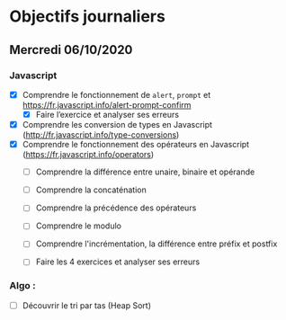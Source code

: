 # Objectifs journaliers

## Mercredi 06/10/2020

### Javascript

* [x] Comprendre le fonctionnement de `alert`, `prompt` et https://fr.javascript.info/alert-prompt-confirm
  * [x] Faire l’exercice et analyser ses erreurs
* [x] Comprendre les conversion de types en Javascript (http://fr.javascript.info/type-conversions)
* [x] Comprendre le fonctionnement des opérateurs en Javascript (https://fr.javascript.info/operators)
  * [ ] Comprendre la différence entre unaire, binaire et opérande
  * [ ] Comprendre la concaténation
  * [ ] Comprendre la précédence des opérateurs
  * [ ] Comprendre le modulo
  * [ ] Comprendre l'incrémentation, la différence entre préfix et postfix
  * [ ] Faire les 4 exercices et analyser ses erreurs



### Algo : 

* [ ] Découvrir le tri par tas (Heap Sort)
